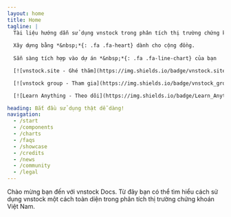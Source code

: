 ```yaml
---
layout: home
title: Home
tagline: |
  Tài liệu hướng dẫn sử dụng vnstock trong phân tích thị trường chứng khoán Việt Nam
  
  Xây dựng bằng *&nbsp;*{: .fa .fa-heart} dành cho cộng đồng.
  
  Sẵn sàng tích hợp vào dự án *&nbsp;*{: .fa .fa-line-chart} của bạn

  [![vnstock.site - Ghé thăm](https://img.shields.io/badge/vnstock.site-Ghé_thăm-4CAF50?style=for-the-badge&logo=www)](https://vnstock.site/)

  [![vnstock group - Tham gia](https://img.shields.io/badge/vnstock_group-Tham_gia-0866FF?style=for-the-badge&logo=facebook)](https://www.facebook.com/groups/vnstock)

  [![Learn Anything - Theo dõi](https://img.shields.io/badge/Learn_Anything-Theo_dõi-FF0000?style=for-the-badge&logo=youtube)](https://www.youtube.com/@learn_anything_az?sub_confirmation=1)

heading: Bắt đầu sử dụng thật dễ dàng!
navigation:
  - /start
  - /components
  - /charts
  - /faqs
  - /showcase
  - /credits
  - /news
  - /community
  - /legal
---
```


Chào mừng bạn đến với vnstock Docs.
Từ đây bạn có thể tìm hiểu cách sử dụng vnstock một cách toàn diện trong phân tích thị trường chứng khoán Việt Nam.

<!-- <div class="cta-container">

[*&nbsp;*{: .fa .fa-cloud-download} Download Now][PRETTYDOCS]{: .btn .btn-primary .btn-cta}
[*&nbsp;*{: .fa .fa-github} Use in GitHub Pages][GHPAGES]{: .btn .btn-green .btn-primary .btn-cta}

</div> -->

<!-- [PRETTYDOCS]: https://themes.3rdwavemedia.com/website-templates/prettydocs-free-bootstrap-theme-developers-and-startups/
[GHPAGES]: https://github.com/LeakyAbstractions/pretty-docs/tree/gh-pages -->
